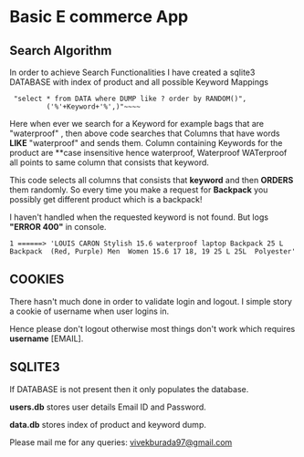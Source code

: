# Basic E commerce App

## Search Algorithm

 In order to achieve Search Functionalities I have created a sqlite3 DATABASE with index of product and all possible Keyword Mappings

```
 "select * from DATA where DUMP like ? order by RANDOM()",
         ('%'+Keyword+'%',)"~~~~
```
Here when ever we search for a Keyword for example bags that are "waterproof" , then above code searches that
Columns that have words **LIKE**  "waterproof" and sends them. Column containing Keywords for the product are **case insensitive hence  waterproof, Waterproof WATerproof all points to same column that consists that keyword.  

This code selects all columns that consists  that **keyword** and then **ORDERS** them randomly. So every time you make a request for **Backpack** you possibly get different product which is a backpack!

I haven't handled when the requested keyword is not found. But logs **"ERROR 400"** in console.
```
1 ======> 'LOUIS CARON Stylish 15.6 waterproof laptop Backpack 25 L Backpack  (Red, Purple) Men  Women 15.6 17 18, 19 25 L 25L  Polyester'
```  
##  COOKIES

There hasn't much done in order to validate login and logout. I simple story a cookie of username when user logins in.

Hence please don't logout otherwise most things don't work which requires  **username** [EMAIL].  

## SQLITE3

If DATABASE is not present then it only populates the database.

**users.db** stores user details Email ID and Password.

**data.db** stores index of product and keyword dump.  

Please mail me for any queries: vivekburada97@gmail.com
